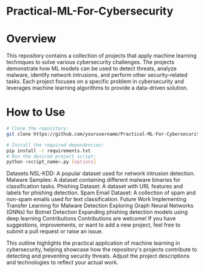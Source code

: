 # Practical-ML-For-Cybersecurity

# Overview
This repository contains a collection of projects that apply machine learning techniques to solve various cybersecurity challenges. The projects demonstrate how ML models can be used to detect threats, analyze malware, identify network intrusions, and perform other security-related tasks. Each project focuses on a specific problem in cybersecurity and leverages machine learning algorithms to provide a data-driven solution.

# How to Use
```bash
# Clone the repository:
git clone https://github.com/yourusername/Practical-ML-For-Cybersecurity.git

# Install the required dependencies:
pip install -r requirements.txt
# Run the desired project script:
python <script_name>.py [options]
```
Datasets
NSL-KDD: A popular dataset used for network intrusion detection.
Malware Samples: A dataset containing different malware binaries for classification tasks.
Phishing Dataset: A dataset with URL features and labels for phishing detection.
Spam Email Dataset: A collection of spam and non-spam emails used for text classification.
Future Work
Implementing Transfer Learning for Malware Detection
Exploring Graph Neural Networks (GNNs) for Botnet Detection
Expanding phishing detection models using deep learning
Contributions
Contributions are welcome! If you have suggestions, improvements, or want to add a new project, feel free to submit a pull request or raise an issue.

This outline highlights the practical application of machine learning in cybersecurity, helping showcase how the repository's projects contribute to detecting and preventing security threats. Adjust the project descriptions and technologies to reflect your actual work.
